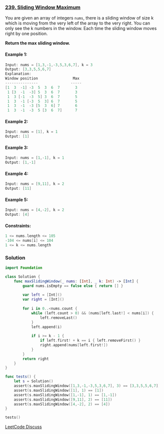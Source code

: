 ### [239. Sliding Window Maximum](https://leetcode.com/problems/sliding-window-maximum/)

You are given an array of integers ```nums```, there is a sliding window of size k which is moving from the very left of the array to the very right. You can only see the k numbers in the window. Each time the sliding window moves right by one position.

**Return the max sliding window.**

#### Example 1:
```swift
Input: nums = [1,3,-1,-3,5,3,6,7], k = 3
Output: [3,3,5,5,6,7]
Explanation: 
Window position                Max
---------------               -----
[1  3  -1] -3  5  3  6  7       3
 1 [3  -1  -3] 5  3  6  7       3
 1  3 [-1  -3  5] 3  6  7       5
 1  3  -1 [-3  5  3] 6  7       5
 1  3  -1  -3 [5  3  6] 7       6
 1  3  -1  -3  5 [3  6  7]      7
```

#### Example 2:
```swift
Input: nums = [1], k = 1
Output: [1]
```

#### Example 3:
```swift
Input: nums = [1,-1], k = 1
Output: [1,-1]
```

#### Example 4:
```swift
Input: nums = [9,11], k = 2
Output: [11]
```

#### Example 5:
```swift
Input: nums = [4,-2], k = 2
Output: [4]
```

#### Constraints:
```swift
1 <= nums.length <= 105
-104 <= nums[i] <= 104
1 <= k <= nums.length
```

### Solution

```swift
import Foundation

class Solution {
    func maxSlidingWindow(_ nums: [Int], _ k: Int) -> [Int] {
        guard nums.isEmpty == false else { return [] }
        
        var left = [Int]()
        var right = [Int]()
        
        for i in 0..<nums.count {
            while (left.count > 0) && (nums[left.last!] < nums[i]) {
                left.removeLast()
            }
            left.append(i)
            
            if i >= k - 1 {
                if left.first! + k == i { left.removeFirst() }
                right.append(nums[left.first!])
            }
        }
        return right
    }
}

func tests() {
    let s = Solution()
    assert(s.maxSlidingWindow([1,3,-1,-3,5,3,6,7], 3) == [3,3,5,5,6,7])
    assert(s.maxSlidingWindow([1], 1) == [1])
    assert(s.maxSlidingWindow([1,-1], 1) == [1,-1])
    assert(s.maxSlidingWindow([9,11], 2) == [11])
    assert(s.maxSlidingWindow([4,-2], 2) == [4])
}

tests()
```

[LeetCode Discuss](https://leetcode.com/problems/sliding-window-maximum/discuss/1122916/swift-sliding-window-maximum)